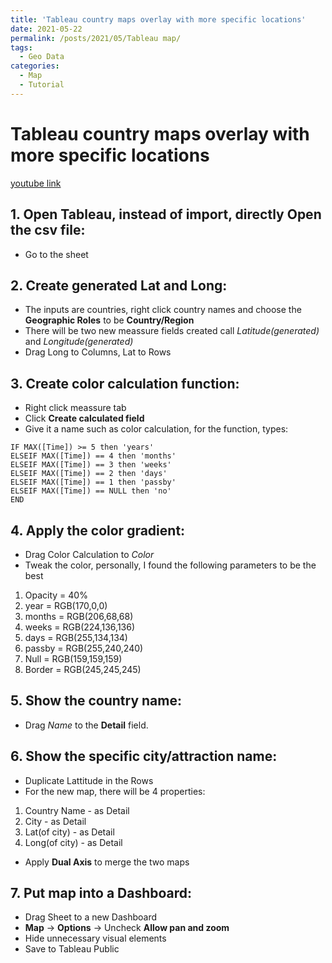 ```yaml
---
title: 'Tableau country maps overlay with more specific locations'
date: 2021-05-22
permalink: /posts/2021/05/Tableau map/
tags:
  - Geo Data
categories:
  - Map
  - Tutorial
---
```



Tableau country maps overlay with more specific locations
======

[youtube link](https://www.youtube.com/watch?v=KDMGS9eE8ks) 

## 1. Open Tableau, instead of import, directly **Open** the csv file:
- Go to the sheet

## 2. Create generated Lat and Long:
- The inputs are countries, right click country names and choose the **Geographic Roles** to be **Country/Region**
- There will be two new meassure fields created call *Latitude(generated)* and *Longitude(generated)*
- Drag Long to Columns, Lat to Rows

## 3. Create color calculation function:
- Right click meassure tab
- Click **Create calculated field**
- Give it a name such as color calculation, for the function, types:
```
IF MAX([Time]) >= 5 then 'years'
ELSEIF MAX([Time]) == 4 then 'months'
ELSEIF MAX([Time]) == 3 then 'weeks'
ELSEIF MAX([Time]) == 2 then 'days'
ELSEIF MAX([Time]) == 1 then 'passby'
ELSEIF MAX([Time]) == NULL then 'no'
END
```


## 4. Apply the color gradient:
- Drag Color Calculation to *Color*
- Tweak the color, personally, I found the following parameters to be the best
1. Opacity = 40%
2. year = RGB(170,0,0)
3. months = RGB(206,68,68)
4. weeks = RGB(224,136,136)
5. days = RGB(255,134,134)
6. passby = RGB(255,240,240)
7. Null = RGB(159,159,159)
8. Border = RGB(245,245,245)

## 5. Show the country name:
- Drag *Name* to the **Detail** field.

## 6. Show the specific city/attraction name:
- Duplicate Lattitude in the Rows
- For the new map, there will be 4 properties:
1. Country Name - as Detail
2. City - as Detail
3. Lat(of city) - as Detail
4. Long(of city) - as Detail
- Apply **Dual Axis** to merge the two maps


## 7. Put map into a Dashboard:
- Drag Sheet to a new Dashboard
- **Map** -> **Options** -> Uncheck **Allow pan and zoom**
- Hide unnecessary visual elements
- Save to Tableau Public

